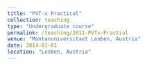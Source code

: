 ```yaml
---
title: "PVT-x Practical"
collection: teaching
type: "Undergraduate course"
permalink: /teaching/2011-PVTx-Practial
venue: "Montanuniversitaet Leoben, Austria"
date: 2014-01-01
location: "Leoben, Austria"
---
```

